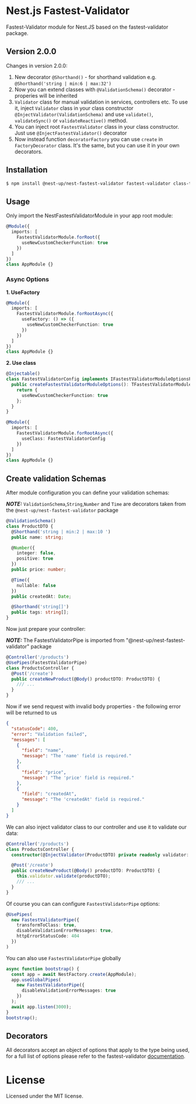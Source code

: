 # Nest.js Fastest-Validator

Fastest-Validator module for Nest.JS based on the fastest-validator package.

## Version 2.0.0

Changes in version 2.0.0:

1. New decorator `@Shorthand()` - for shorthand validation e.g. `@Shorthand('string | min:6 | max:32')`
2. Now you can extend classes with `@ValidationSchema()` decorator - properies will be inherited
3. `Validator` class for manual validation in services, controllers etc. To use it, inject `Validator` class in your class constructor `@InjectValidator(ValidationSchema)` and use `validate()`, `validateSync()` or `validateReactive()` method.
4. You can inject root `FastestValidator` class in your class constructor. Just use `@InjectFastestValidator()` decorator
5. Now instead function `decoratorFactory` you can use `create` in `FactoryDecorator` class. It's the same, but you can use it in your own decorators.

## Installation

```bash
$ npm install @nest-up/nest-fastest-validator fastest-validator class-transformer
```

## Usage

Only import the NestFastestValidatorModule in your app root module:

```typescript
@Module({
  imports: [
    FastestValidatorModule.forRoot({
      useNewCustomCheckerFunction: true
    })
  ]
})
class AppModule {}
```

### Async Options

**1. UseFactory**

```typescript
@Module({
  imports: [
    FastestValidatorModule.forRootAsync({
      useFactory: () => ({
        useNewCustomCheckerFunction: true
      })
    })
  ]
})
class AppModule {}
```

**2. Use class**

```typescript
@Injectable()
class FastestValidatorConfig implements IFastestValidatorModuleOptionsFactory {
  public createFastestValidatorModuleOptions(): TFastestValidatorModuleOptions {
    return {
      useNewCustomCheckerFunction: true
    };
  }
}
```

```typescript
@Module({
  imports: [
    FastestValidatorModule.forRootAsync({
      useClass: FastestValidatorConfig
    })
  ]
})
class AppModule {}
```

## Create validation Schemas

After module configuration you can define your validation schemas:

**_NOTE:_** `ValidationSchema`,`String`,`Number` and `Time` are decorators taken from the `@nest-up/nest-fastest-validator` package

```typescript
@ValidationSchema()
class ProductDTO {
  @Shorthand('string | min:2 | max:10 ')
  public name: string;

  @Number({
    integer: false,
    positive: true
  })
  public price: number;

  @Time({
    nullable: false
  })
  public createdAt: Date;

  @Shorthand('string[]')
  public tags: string[];
}
```

Now just prepare your controller:

**_NOTE:_** The FastestValidatorPipe is imported from "@nest-up/nest-fastest-validator" package

```typescript
@Controller('/products')
@UsePipes(FastestValidatorPipe)
class ProductsController {
  @Post('/create')
  public createNewProduct(@Body() productDTO: ProductDTO) {
    /// ...
  }
}
```

Now if we send request with invalid body properties - the following error will be returned to us

```json
{
  "statusCode": 400,
  "error": "Validation failed",
  "messages": [
    {
      "field": "name",
      "message": "The 'name' field is required."
    },
    {
      "field": "price",
      "message": "The 'price' field is required."
    },
    {
      "field": "createdAt",
      "message": "The 'createdAt' field is required."
    }
  ]
}
```

We can also inject validator class to our controller and use it to validate our data:

```typescript
@Controller('/products')
class ProductsController {
  constructor(@InjectValidator(ProductDTO) private readonly validator: Validator) {}

  @Post('/create')
  public createNewProduct(@Body() productDTO: ProductDTO) {
    this.validator.validate(productDTO);
    /// ...
  }
}
```

Of course you can can configure `FastestValidatorPipe` options:

```typescript
@UsePipes(
  new FastestValidatorPipe({
    transformToClass: true,
    disableValidationErrorMessages: true,
    httpErrorStatusCode: 404
  })
)
```

You can also use `FastestValidatorPipe` globally

```typescript
async function bootstrap() {
  const app = await NestFactory.create(AppModule);
  app.useGlobalPipes(
    new FastestValidatorPipe({
      disableValidationErrorMessages: true
    })
  );
  await app.listen(3000);
}
bootstrap();
```

## Decorators

All decorators accept an object of options that apply to the type being used, for a full list of options please refer to the fastest-validator [documentation](https://www.npmjs.com/package/fastest-validator).

# License

Licensed under the MIT license.
